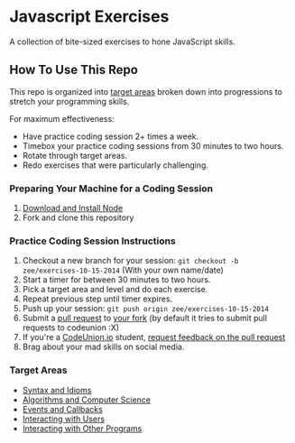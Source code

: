 # Javascript Exercises
A collection of bite-sized exercises to hone JavaScript skills.

## How To Use This Repo
This repo is organized into [target areas](#target-areas) broken down into
progressions to stretch your programming skills.

For maximum effectiveness:
* Have practice coding session 2+ times a week.
* Timebox your practice coding sessions from 30 minutes to two hours.
* Rotate through target areas.
* Redo exercises that were particularly challenging.

### Preparing Your Machine for a Coding Session
1. [Download and Install Node](http://nodejs.org/download/)
1. Fork and clone this repository

### Practice Coding Session Instructions
1. Checkout a new branch for your session: `git checkout -b
   zee/exercises-10-15-2014` (With your own name/date)
1. Start a timer for between 30 minutes to two hours.
1. Pick a target area and level and do each exercise.
1. Repeat previous step until timer expires.
1. Push up your session: `git push origin zee/exercises-10-15-2014`
1. Submit a [pull
   request](https://help.github.com/articles/creating-a-pull-request/) to [your
   fork](https://help.github.com/articles/comparing-commits-across-time/) (by default it tries to submit pull requests to codeunion :X)
1. If you're a [CodeUnion.io](http://codeunion.io/) student, [request feedback
   on the pull request](https://github.com/codeunion/request-o-matic)
1. Brag about your mad skills on social media.

### Target Areas
* [Syntax and Idioms](/syntax_and_idioms)
* [Algorithms and Computer Science](/algorithms_and_computer_science)
* [Events and Callbacks](/events_and_callbacks)
* [Interacting with Users](/interacting_with_users)
* [Interacting with Other Programs](/interacting_with_programs)
